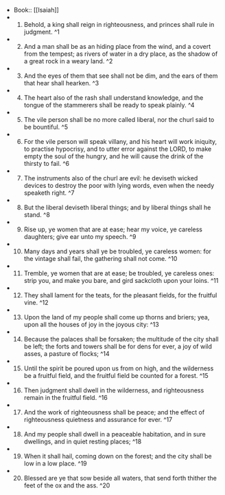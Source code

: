 - Book:: [[Isaiah]]
- 1. Behold, a king shall reign in righteousness, and princes shall rule in judgment. ^1
- 2. And a man shall be as an hiding place from the wind, and a covert from the tempest; as rivers of water in a dry place, as the shadow of a great rock in a weary land. ^2
- 3. And the eyes of them that see shall not be dim, and the ears of them that hear shall hearken. ^3
- 4. The heart also of the rash shall understand knowledge, and the tongue of the stammerers shall be ready to speak plainly. ^4
- 5. The vile person shall be no more called liberal, nor the churl said to be bountiful. ^5
- 6. For the vile person will speak villany, and his heart will work iniquity, to practise hypocrisy, and to utter error against the LORD, to make empty the soul of the hungry, and he will cause the drink of the thirsty to fail. ^6
- 7. The instruments also of the churl are evil: he deviseth wicked devices to destroy the poor with lying words, even when the needy speaketh right. ^7
- 8. But the liberal deviseth liberal things; and by liberal things shall he stand. ^8
- 9. Rise up, ye women that are at ease; hear my voice, ye careless daughters; give ear unto my speech. ^9
- 10. Many days and years shall ye be troubled, ye careless women: for the vintage shall fail, the gathering shall not come. ^10
- 11. Tremble, ye women that are at ease; be troubled, ye careless ones: strip you, and make you bare, and gird sackcloth upon your loins. ^11
- 12. They shall lament for the teats, for the pleasant fields, for the fruitful vine. ^12
- 13. Upon the land of my people shall come up thorns and briers; yea, upon all the houses of joy in the joyous city: ^13
- 14. Because the palaces shall be forsaken; the multitude of the city shall be left; the forts and towers shall be for dens for ever, a joy of wild asses, a pasture of flocks; ^14
- 15. Until the spirit be poured upon us from on high, and the wilderness be a fruitful field, and the fruitful field be counted for a forest. ^15
- 16. Then judgment shall dwell in the wilderness, and righteousness remain in the fruitful field. ^16
- 17. And the work of righteousness shall be peace; and the effect of righteousness quietness and assurance for ever. ^17
- 18. And my people shall dwell in a peaceable habitation, and in sure dwellings, and in quiet resting places; ^18
- 19. When it shall hail, coming down on the forest; and the city shall be low in a low place. ^19
- 20. Blessed are ye that sow beside all waters, that send forth thither the feet of the ox and the ass. ^20
